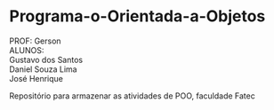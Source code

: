 # Programa-o-Orientada-a-Objetos
PROF: Gerson    
ALUNOS:  
Gustavo dos Santos   
Daniel Souza Lima   
José Henrique

Repositório para armazenar as atividades de POO, faculdade Fatec
